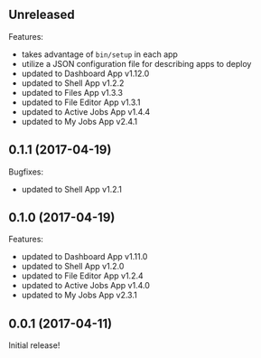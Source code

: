 ## Unreleased

Features:

  - takes advantage of `bin/setup` in each app
  - utilize a JSON configuration file for describing apps to deploy
  - updated to Dashboard App v1.12.0
  - updated to Shell App v1.2.2
  - updated to Files App v1.3.3
  - updated to File Editor App v1.3.1
  - updated to Active Jobs App v1.4.4
  - updated to My Jobs App v2.4.1

## 0.1.1 (2017-04-19)

Bugfixes:

  - updated to Shell App v1.2.1

## 0.1.0 (2017-04-19)

Features:

  - updated to Dashboard App v1.11.0
  - updated to Shell App v1.2.0
  - updated to File Editor App v1.2.4
  - updated to Active Jobs App v1.4.0
  - updated to My Jobs App v2.3.1

## 0.0.1 (2017-04-11)

Initial release!
